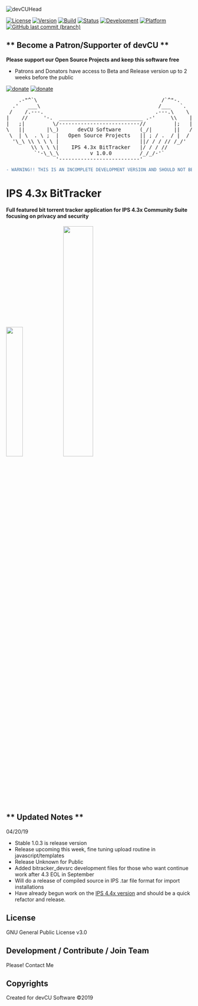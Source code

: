 ![devCUHead](https://www.devcu.net/mediasrc/github-banner.png?V=1.0)

[![License](https://img.shields.io/badge/License-GNUv3-blue.svg)](https://github.com/GaalexxC/IPS-4.2-BitTracker/blob/master/LICENSE)
[![Version](https://img.shields.io/badge/Version-1.0.0-ff69b4.svg)](https://www.devcu.com/devcu-tracker/)
[![Build](https://img.shields.io/badge/Build-Release-yellow.svg)](https://www.devcu.com/devcu-tracker/)
[![Status](https://img.shields.io/badge/Status-Unstable-critical.svg)](https://www.devcu.com/devcu-tracker/)
[![Development](https://img.shields.io/badge/Development-Active-success.svg)](https://www.devcu.com/devcu-tracker/)
[![Platform](https://img.shields.io/badge/Platform-IPS4.3-blue.svg)](https://www.devcu.com/devcu-tracker/)
[![GitHub last commit (branch)](https://img.shields.io/github/last-commit/GaalexxC/IPS-4.2-BitTracker/master.svg)](https://www.devcu.com/devcu-tracker/)


## ** Become a Patron/Supporter of devCU **
	
**Please support our Open Source Projects and keep this software free**

- Patrons and Donators have access to Beta and Release version up to 2 weeks before the public

[![donate](https://www.devcu.net/mediasrc/patronize_devcu.png)](https://www.patreon.com/devcu/) [![donate](https://www.devcu.net/mediasrc/support_devcu.png?v=1)](https://www.devcu.com/clients/donations/)


<pre>
    .-"^`\                                        /`^"-.
  .'   ___\                                      /___   `.
 /    /.---.                                    .---.\    \
|    //     '-.  ___________________________ .-'     \\    |
|   ;|         \/--------------------------//         |;   |
\   ||       |\_)      devCU Software      (_/|       ||   /
 \  | \  . \ ;  |   Open Source Projects   || ; / .  / |  /
  '\_\ \\ \ \ \ |                          ||/ / / // /_/'
        \\ \ \ \|    IPS 4.3x BitTracker   |/ / / //
         `'-\_\_\          v 1.0.0         /_/_/-'`
                '--------------------------'
</pre>

```diff
- WARNING!! THIS IS AN INCOMPLETE DEVELOPMENT VERSION AND SHOULD NOT BE USED IN A PRODUCTION ENVIRONMENT!
```

# IPS 4.3x BitTracker

#### Full featured bit torrent tracker application for IPS 4.3x Community Suite focusing on privacy and security

<img src="https://www.devcu.net/mediasrc/userSettings.PNG?V=1.7" width="30%"></img>
<img src="https://www.devcu.net/mediasrc/ACPoverview.PNG?V=1.4" width="40%"></img>


## ** Updated Notes **

04/20/19

- Stable 1.0.3 is release version
- Release upcoming this week, fine tuning upload routine in javascript/templates
- Release Unknown for Public
- Added bitracker_devsrc development files for those who want continue work after 4.3 EOL in September
- Will do a release of compiled source in IPS .tar file format for import installations
- Have already begun work on the [IPS 4.4x version](https://github.com/GaalexxC/IPS-4.4-BitTracker/) and should be a quick refactor and release.


## License

GNU General Public License v3.0

## Development / Contribute / Join Team

Please! Contact Me

## Copyrights

Created for devCU Software ©2019
